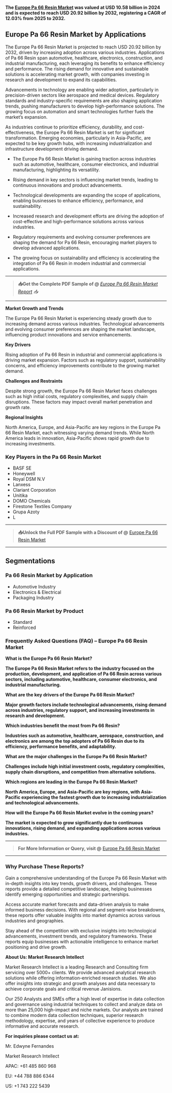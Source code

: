 <p><strong>The <a href="https://www.marketresearchintellect.com/download-sample/?rid=533207&amp;utm_source=Pulse-April-Europe&amp;utm_medium=852">Europe Pa 66 Resin Market</a> was valued at USD 10.58 billion in 2024 and is expected to reach USD 20.92 billion by 2032, registering a CAGR of 12.03% from 2025 to 2032.</strong></p><h2>Europe Pa 66 Resin Market by Applications&nbsp;</h2><p><p>The Europe Pa 66 Resin Market is projected to reach USD 20.92 billion by 2032, driven by increasing adoption across various industries. Applications of Pa 66 Resin span automotive, healthcare, electronics, construction, and industrial manufacturing, each leveraging its benefits to enhance efficiency and performance. The rising demand for innovative and sustainable solutions is accelerating market growth, with companies investing in research and development to expand its capabilities.</p><p>Advancements in technology are enabling wider adoption, particularly in precision-driven sectors like aerospace and medical devices. Regulatory standards and industry-specific requirements are also shaping application trends, pushing manufacturers to develop high-performance solutions. The growing focus on automation and smart technologies further fuels the market&rsquo;s expansion.</p><p>As industries continue to prioritize efficiency, durability, and cost-effectiveness, the Europe Pa 66 Resin Market is set for significant transformation. Emerging economies, particularly in Asia-Pacific, are expected to be key growth hubs, with increasing industrialization and infrastructure development driving demand.</p></p><ul><li><p>The Europe Pa 66 Resin Market is gaining traction across industries such as automotive, healthcare, consumer electronics, and industrial manufacturing, highlighting its versatility.</p></li><li><p>Rising demand in key sectors is influencing market trends, leading to continuous innovations and product advancements.</p></li><li><p>Technological developments are expanding the scope of applications, enabling businesses to enhance efficiency, performance, and sustainability.</p></li><li><p>Increased research and development efforts are driving the adoption of cost-effective and high-performance solutions across various industries.</p></li><li><p>Regulatory requirements and evolving consumer preferences are shaping the demand for Pa 66 Resin, encouraging market players to develop advanced applications.</p></li><li><p>The growing focus on sustainability and efficiency is accelerating the integration of Pa 66 Resin in modern industrial and commercial applications.</p></li></ul><hr /><blockquote><p><strong><span class="font-[700]">📥Get the Complete PDF Sample of @ </span></strong><em><span class="font-[700]"><a href="https://www.marketresearchintellect.com/download-sample/?rid=533207&amp;utm_source=Pulse-April-Europe&amp;utm_medium=852" target="_blank" data-tracking-control-name="article-ssr-frontend-pulse_little-text-block" data-tracking-will-navigate="" data-test-link="">Europe Pa 66 Resin Market Report</a>&nbsp;📥</span></em></p></blockquote><hr /><p class="" data-start="77" data-end="360"><strong data-start="77" data-end="105">Market Growth and Trends</strong></p><p class="" data-start="77" data-end="360">The Europe Pa 66 Resin Market is experiencing steady growth due to increasing demand across various industries. Technological advancements and evolving consumer preferences are shaping the market landscape, influencing product innovations and service enhancements.</p><p class="" data-start="362" data-end="606"><strong data-start="362" data-end="377">Key Drivers</strong></p><p class="" data-start="362" data-end="606">Rising adoption of Pa 66 Resin in industrial and commercial applications is driving market expansion. Factors such as regulatory support, sustainability concerns, and efficiency improvements contribute to the growing market demand.</p><p class="" data-start="608" data-end="849"><strong data-start="608" data-end="637">Challenges and Restraints</strong></p><p class="" data-start="608" data-end="849">Despite strong growth, the Europe Pa 66 Resin Market faces challenges such as high initial costs, regulatory complexities, and supply chain disruptions. These factors may impact overall market penetration and growth rate.</p><p class="" data-start="851" data-end="1095"><strong data-start="851" data-end="872">Regional Insights</strong></p><p class="" data-start="851" data-end="1095">North America, Europe, and Asia-Pacific are key regions in the Europe Pa 66 Resin Market, each witnessing varying demand trends. While North America leads in innovation, Asia-Pacific shows rapid growth due to increasing investments.</p><p><h3>Key Players in the Pa 66 Resin Market </h3><ul><li>BASF SE</li><li>Honeywell</li><li>Royal DSM N.V</li><li>Lanxess</li><li>Clariant Corporation</li><li>Unitika</li><li>DOMO Chemicals</li><li>Firestone Textiles Company</li><li>Grupa Azoty</li><li>L</li></ul></p><hr /><blockquote><p><strong>📥Unlock the Full PDF Sample with a Discount of @</strong> <a href="https://www.marketresearchintellect.com/ask-for-discount/?rid=533207&amp;utm_source=Pulse-April-Europe&amp;utm_medium=852">Europe Pa 66 Resin Market</a></p></blockquote><hr /><p><h2>Segmentations</h2><h3>Pa 66 Resin Market by Application</h3><ul><li>Automotive Industry</li><li>Electronics & Electrical</li><li>Packaging Industry</li></ul><h3>Pa 66 Resin Market by Product</h3><ul><li>Standard</li><li>Reinforced</li></ul></p><h3><strong>Frequently Asked Questions (FAQ) &ndash; Europe Pa 66 Resin Market</strong></h3><p><strong>What is the Europe Pa 66 Resin Market?</strong></p><p><strong>The Europe Pa 66 Resin Market refers to the industry focused on the production, development, and application of Pa 66 Resin across various sectors, including automotive, healthcare, consumer electronics, and industrial manufacturing.</strong></p><p><strong>What are the key drivers of the Europe Pa 66 Resin Market?</strong></p><p><strong>Major growth factors include technological advancements, rising demand across industries, regulatory support, and increasing investments in research and development.</strong></p><p><strong>Which industries benefit the most from Pa 66 Resin?</strong></p><p><strong>Industries such as automotive, healthcare, aerospace, construction, and electronics are among the top adopters of Pa 66 Resin due to its efficiency, performance benefits, and adaptability.</strong></p><p><strong>What are the major challenges in the Europe Pa 66 Resin Market?</strong></p><p><strong>Challenges include high initial investment costs, regulatory complexities, supply chain disruptions, and competition from alternative solutions.</strong></p><p><strong>Which regions are leading in the Europe Pa 66 Resin Market?</strong></p><p><strong>North America, Europe, and Asia-Pacific are key regions, with Asia-Pacific experiencing the fastest growth due to increasing industrialization and technological advancements.</strong></p><p><strong>How will the Europe Pa 66 Resin Market evolve in the coming years?</strong></p><p><strong>The market is expected to grow significantly due to continuous innovations, rising demand, and expanding applications across various industries.</strong></p><hr /><blockquote><p><span class="font-[700]"><strong>For More Information or Query, visit&nbsp;@</strong>&nbsp;</span><span class="font-[700]"><a href="https://www.marketresearchintellect.com/product/pa-66-resin-market-size-and-forecast/?utm_source=Linkedin&utm_medium=852" target="_blank" data-tracking-control-name="article-ssr-frontend-pulse_little-text-block" data-tracking-will-navigate="" data-test-link="">Europe Pa 66 Resin Market</a></span></p></blockquote><hr /><h3><strong data-start="0" data-end="31">Why Purchase These Reports?</strong></h3><p class="" data-start="35" data-end="297">Gain a comprehensive understanding of the Europe Pa 66 Resin Market with in-depth insights into key trends, growth drivers, and challenges. These reports provide a detailed competitive landscape, helping businesses identify emerging opportunities and strategic partnerships.</p><p class="" data-start="299" data-end="540">Access accurate market forecasts and data-driven analysis to make informed business decisions. With regional and segment-wise breakdowns, these reports offer valuable insights into market dynamics across various industries and geographies.</p><p class="" data-start="542" data-end="784">Stay ahead of the competition with exclusive insights into technological advancements, investment trends, and regulatory frameworks. These reports equip businesses with actionable intelligence to enhance market positioning and drive growth.</p><p><strong><span class="font-[700]">About Us: Market Research Intellect</span></strong></p><p><span class="">Market Research Intellect is a leading Research and Consulting firm servicing over 5000+ clients. We provide advanced analytical research solutions while offering information-enriched research studies.&nbsp;</span>We also offer insights into strategic and growth analyses and data necessary to achieve corporate goals and critical revenue Janisions.</p><p><span class="">Our 250 Analysts and SMEs offer a high level of expertise in data collection and governance using industrial techniques to collect and analyze data on more than 25,000 high-impact and niche markets. Our analysts are trained to combine modern data collection techniques, superior research methodology, expertise, and years of collective experience to produce informative and accurate research.</span></p><p><strong>For inquiries please contact us at:</strong></p><p>Mr. Edwyne Fernandes</p><p>Market Research Intellect</p><p>APAC: +61 485 860 968</p><p>EU: +44 788 886 6344</p><p>US: +1 743 222 5439</p>